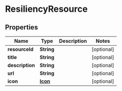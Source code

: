 

# ResiliencyResource


## Properties

Name | Type | Description | Notes
------------ | ------------- | ------------- | -------------
**resourceId** | **String** |  |  [optional]
**title** | **String** |  |  [optional]
**description** | **String** |  |  [optional]
**url** | **String** |  |  [optional]
**icon** | [**Icon**](Icon.md) |  |  [optional]



